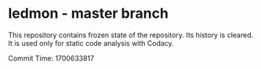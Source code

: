 # ledmon - master branch

This repository contains frozen state of the repository.
Its history is cleared. It is used only for static code
analysis with Codacy.

Commit Time: 1700633817